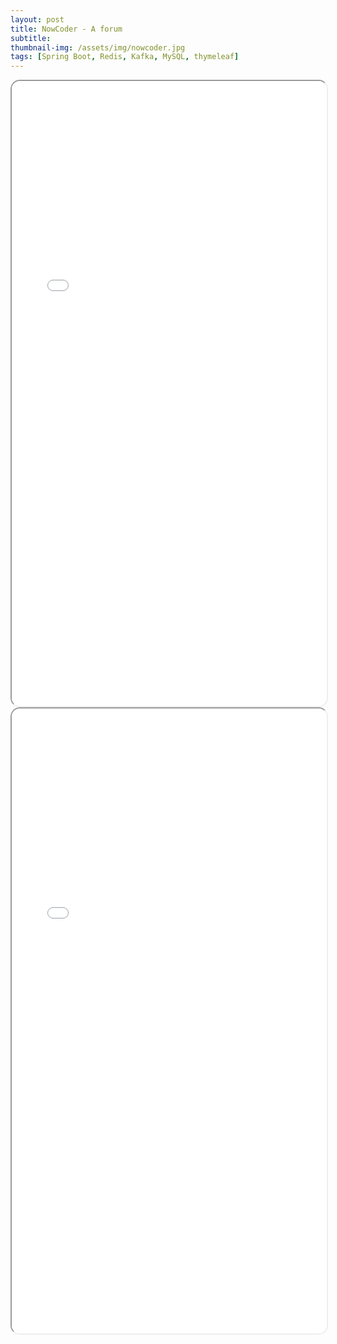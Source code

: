 ```yaml
---
layout: post
title: NowCoder - A forum
subtitle: 
thumbnail-img: /assets/img/nowcoder.jpg
tags: [Spring Boot, Redis, Kafka, MySQL, thymeleaf]
---
```




<iframe 
  src="/assets/pdf/nowcoder-Datenfluss.pdf" 
  width="100%" 
  height="1000px" 
  style="border-radius: 15px;">
</iframe>
<iframe 
  src="/assets/pdf/nowcoder.note.pdf" 
  width="100%" 
  height="1000px" 
  style="border-radius: 15px;">
</iframe>
